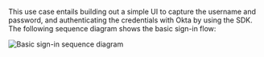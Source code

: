 This use case entails building out a simple UI to capture the username and password, and authenticating the credentials with Okta by using the SDK. The following sequence diagram shows the basic sign-in flow:

<div class="three-quarter">

![Basic sign-in sequence diagram](/img/oie-embedded-sdk/oie-embedded-sdk-use-case-simple-sign-on-seq.png)

</div>
